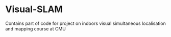 # Visual-SLAM
Contains part of code for project on indoors visual simultaneous localisation and mapping course at CMU
